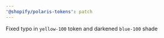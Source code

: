 ```yaml
---
'@shopify/polaris-tokens': patch
---
```


Fixed typo in `yellow-100` token and darkened `blue-100` shade
